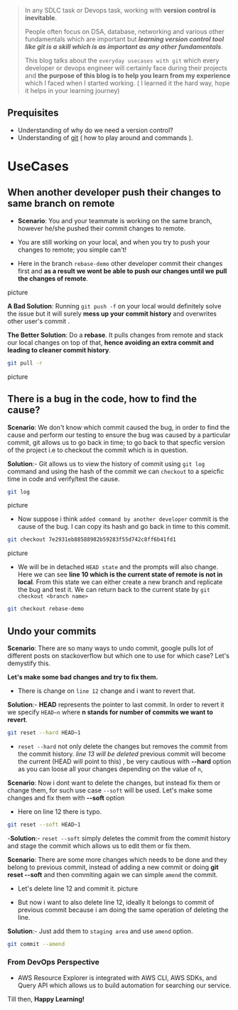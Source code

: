 > In any SDLC task or Devops task, working with **version control is inevitable**.
>
> People often focus on DSA, database, networking and various other fundamentals which are important but ***learning version control tool like git is a skill which is as important as any other fundamentals***.
>
> This blog talks about the `everyday usecases with git` which every developer or devops engineer will certainly face during their projects and **the purpose of this blog is to help you learn from my experience** which I faced when  I started working. ( I learned it the hard way, hope it helps in your learning journey)
>
>

## Prequisites

- Understanding of why do we need a version control?
- Understanding of [git](https://git-scm.com) ( how to play around and commands ).


# UseCases

## When another developer push their changes to same branch on remote

- **Scenario**: You and your teammate is working on the same branch, however he/she pushed their commit changes to remote.
- You are still working on your local, and when you try to push your changes to remote; you simple can't!

- Here in the branch `rebase-demo` other developer commit their changes first and **as a result we wont be able to push our changes until we pull the changes of remote**.

picture

**A Bad Solution**: Running `git push -f` on your local would definitely solve the issue but it will surely **mess up your commit history** and overwrites other user's commit .


**The Better Solution**: Do a **rebase**. It pulls changes from remote and stack our local changes on top of that, **hence avoiding an extra commit and leading to cleaner commit history**.

```sh
git pull -r
```
picture

## There is a bug in the code, how to find the cause?

**Scenario**: We don't know which commit caused the bug, in order to find the cause and perform our testing to ensure the bug was caused by a particular commit, git allows us to go back in time; to go back to that specfic version of the project i.e to checkout the commit which is in question.

**Solution**:- Git allows us to view the history of commit using `git log` command and using the hash of the commit we can `checkout` to a speicfic time in code and verify/test the cause.


```sh
git log
```

picture

- Now suppose i think `added command by another developer` commit is the cause of the bug. I can copy its hash and go back in time to this commit.


```sh
git checkout 7e2931eb88588982b59283f55d742c8ff6b41fd1
```

picture

- We will be in detached `HEAD state` and the prompts will also change. Here we can see **line 10 which is the current state of remote is not in local**. From this state we can either create a new branch and replicate the bug and test it.
We can return back to the current state by `git checkout <branch name>`


```sh
git checkout rebase-demo
```

## Undo your commits

**Scenario**: There are so many ways to undo commit, google pulls lot of different posts on stackoverflow but which one to use for which case? Let's demystify this.

**Let's make some bad changes and try to fix them.**

- There is change on `line 12` change and i want to revert that.

**Solution**:- **HEAD** represents the pointer to last commit. In order to revert it we specify `HEAD~n` where **n stands for number of commits we want to revert**.

```sh
git reset --hard HEAD~1
```

- `reset --hard` not only delete the changes but removes the commit from the commit history. *line 13 will be deleted* previous commit will become the current (HEAD will point to this) , be very cautious with **--hard** option as you can loose all your changes depending on the value of `n`,

**Scenario**: Now i dont want to delete the changes, but instead fix them or change them, for such use case `--soft` will be used. Let's make some changes and fix them with **--soft** option

- Here on line 12 there is typo.

```sh
git reset --soft HEAD~1
```

-**Solution**:- `reset --soft` simply deletes the commit from the commit history and stage the commit which allows us to edit them or fix them.


**Scenario**: There are some more changes which needs to be done and they belong to previous commit, instead of adding a new commit or doing **git reset --soft** and then commiting again we can simple `amend` the commit.

- Let's delete line 12 and commit it.
picture

- But now i want to also delete line 12, ideally it belongs to commit of previous commit because i am doing the same operation of deleting the line.

**Solution**:- Just add them to `staging area` and use `amend` option.

```sh
git commit --amend
```









### From DevOps Perspective

- AWS Resource Explorer is integrated with AWS CLI, AWS SDKs, and Query API which allows us to build automation for searching our service.

Till then, **Happy Learning!**
